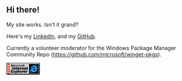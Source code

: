 ## Hi there!

My site works. Isn't it grand?

Here's my [LinkedIn](https://www.linkedin.com/in/easton-pillay-53ba4118a), and my [GitHub](https://github.com/jedieaston).

Currently a volunteer moderator for the Windows Package Manager Community Repo (https://github.com/microsoft/winget-pkgs).

![the official browser of Corporate America(tm)](ie_logo.gif)


<link rel="stylesheet" type="text/css" href="clippy.css" media="all">
<script src="https://unpkg.com/jquery@3.2.1"></script> <!-- yes, i know... -->
<script src="https://unpkg.com/clippyjs@latest"></script>
<script>
    window.CLIPPY_CDN = "./agents/"
    clippy.load("Clippy", agent => {
        agent.speak("When all else fails, bind some paper together. My name is Clippy.")
        agent.animate()
    })
</script>
